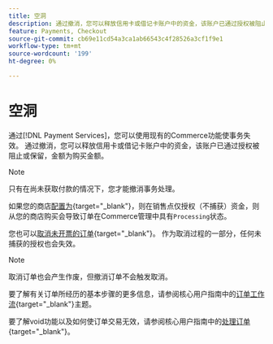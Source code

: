 ```yaml
---
title: 空洞
description: 通过撤消，您可以释放信用卡或借记卡账户中的资金，该账户已通过授权被阻止或保留，金额为购买金额。
feature: Payments, Checkout
source-git-commit: cb69e11cd54a3ca1ab66543c4f28526a3cf1f9e1
workflow-type: tm+mt
source-wordcount: '199'
ht-degree: 0%

---
```


# 空洞

通过[!DNL Payment Services]，您可以使用现有的Commerce功能使事务失效。 通过撤消，您可以释放信用卡或借记卡账户中的资金，该账户已通过授权被阻止或保留，金额为购买金额。

>[!NOTE]
>
>只有在尚未获取付款的情况下，您才能撤消事务处理。

如果您的商店[配置为](https://experienceleague.adobe.com/en/docs/commerce-admin/config/sales/payment-methods/payment-methods#payment-actions){target="_blank"}，则在销售点仅授权（不捕获）资金，则从您的商店购买会导致订单在Commerce管理中具有`Processing`状态。

您也可以[取消未开票的订单](https://experienceleague.adobe.com/en/docs/commerce-admin/stores-sales/point-of-purchase/assist/customer-account-create-order){target="_blank"}。 作为取消过程的一部分，任何未捕获的授权也会失效。

>[!NOTE]
>
>取消订单也会产生作废，但撤消订单不会触发取消。

要了解有关订单所经历的基本步骤的更多信息，请参阅核心用户指南中的[订单工作流](https://experienceleague.adobe.com/en/docs/commerce-admin/stores-sales/order-management/orders/order-processing){target="_blank"}主题。

要了解void功能以及如何使订单交易无效，请参阅核心用户指南中的[处理订单](https://experienceleague.adobe.com/en/docs/commerce-admin/stores-sales/order-management/orders/order-processing#process-an-order){target="_blank"}。
